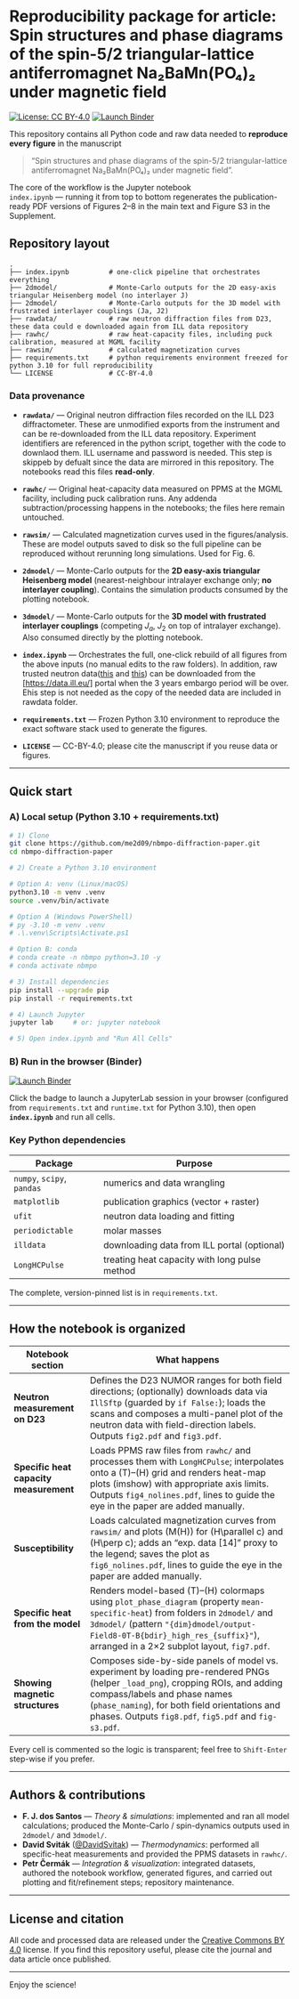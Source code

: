 # Reproducibility package for article: Spin structures and phase diagrams of the spin-5/2 triangular-lattice antiferromagnet Na₂BaMn(PO₄)₂ under magnetic field

[![License: CC BY-4.0](https://img.shields.io/badge/License-CC%20BY--4.0-lightgrey.svg)](LICENSE)
[![Launch Binder](https://mybinder.org/badge_logo.svg)](https://mybinder.org/v2/gh/me2d09/nbmpo-diffraction-paper/HEAD?labpath=index.ipynb)

This repository contains all Python code and raw data needed to **reproduce every
figure** in the manuscript

> “Spin structures and phase diagrams of the spin-5/2 triangular-lattice
> antiferromagnet Na₂BaMn(PO₄)₂ under magnetic field”.

The core of the workflow is the Jupyter notebook  
`index.ipynb` — running it from top to bottom regenerates the publication-ready
PDF versions of Figures 2–8 in the main text and Figure S3 in the Supplement.

## Repository layout
```
.
├── index.ipynb          # one-click pipeline that orchestrates everything
├── 2dmodel/             # Monte-Carlo outputs for the 2D easy-axis triangular Heisenberg model (no interlayer J)
├── 2dmodel/             # Monte-Carlo outputs for the 3D model with frustrated interlayer couplings (Ja, J2)
├── rawdata/             # raw neutron diffraction files from D23, these data could e downloaded again from ILL data repository
├── rawhc/               # raw heat-capacity files, including puck calibration, measured at MGML facility
├── rawsim/              # calculated magnetization curves
├── requirements.txt     # python requirements environment freezed for python 3.10 for full reproducibility
└── LICENSE              # CC-BY-4.0
````

### Data provenance

* **`rawdata/`** — Original neutron diffraction files recorded on the ILL D23 diffractometer. These are unmodified exports from the instrument and can be re-downloaded from the ILL data repository. Experiment identifiers are referenced in the python script, together with the code to downlaod them. ILL username and password is needed. This step is skippeb by defualt since the data are mirrored in this repository. The notebooks read this files **read-only**.

* **`rawhc/`** — Original heat-capacity data measured on PPMS at the MGML facility, including puck calibration runs. Any addenda subtraction/processing happens in the notebooks; the files here remain untouched.

* **`rawsim/`** — Calculated magnetization curves used in the figures/analysis. These are model outputs saved to disk so the full pipeline can be reproduced without rerunning long simulations. Used for Fig. 6.

* **`2dmodel/`** — Monte-Carlo outputs for the **2D easy-axis triangular Heisenberg model** (nearest-neighbour intralayer exchange only; **no interlayer coupling**). Contains the simulation products consumed by the plotting notebook.

* **`3dmodel/`** — Monte-Carlo outputs for the **3D model with frustrated interlayer couplings** (competing $J_a$, $J_2$ on top of intralayer exchange). Also consumed directly by the plotting notebook.

* **`index.ipynb`** — Orchestrates the full, one-click rebuild of all figures from the above inputs (no manual edits to the raw folders). In addition, raw trusted neutron data([this](https://doi.ill.fr/10.5291/ILL-DATA.5-41-1252) and [this](https://doi.ill.fr/10.5291/ILL-DATA.CRG-3064)) can be downloaded from the [https://data.ill.eu/] portal when the 3 years embargo period will be over. Ehis step is not needed as the copy of the needed data are included in rawdata folder.

* **`requirements.txt`** — Frozen Python 3.10 environment to reproduce the exact software stack used to generate the figures.

* **`LICENSE`** — CC-BY-4.0; please cite the manuscript if you reuse data or figures.


---

## Quick start

### A) Local setup (Python 3.10 + requirements.txt)

```bash
# 1) Clone
git clone https://github.com/me2d09/nbmpo-diffraction-paper.git
cd nbmpo-diffraction-paper

# 2) Create a Python 3.10 environment

# Option A: venv (Linux/macOS)
python3.10 -m venv .venv
source .venv/bin/activate

# Option A (Windows PowerShell)
# py -3.10 -m venv .venv
# .\.venv\Scripts\Activate.ps1

# Option B: conda
# conda create -n nbmpo python=3.10 -y
# conda activate nbmpo

# 3) Install dependencies
pip install --upgrade pip
pip install -r requirements.txt

# 4) Launch Jupyter
jupyter lab     # or: jupyter notebook

# 5) Open index.ipynb and "Run All Cells"
```

### B) Run in the browser (Binder)

[![Launch Binder](https://mybinder.org/badge_logo.svg)](https://mybinder.org/v2/gh/me2d09/nbmpo-diffraction-paper/HEAD?labpath=index.ipynb)

Click the badge to launch a JupyterLab session in your browser (configured from `requirements.txt` and `runtime.txt` for Python 3.10), then open **`index.ipynb`** and run all cells.


### Key Python dependencies

| Package                    | Purpose                                        |
| -------------------------- | ---------------------------------------------- |
| `numpy`, `scipy`, `pandas` | numerics and data wrangling                    |
| `matplotlib`               | publication graphics (vector + raster)         |
| `ufit`                     | neutron data loading and fitting               |
| `periodictable`            | molar masses                                   |
| `illdata`                  | downloading data from ILL portal (optional)    |
| `LongHCPulse`              | treating heat capacity with long pulse method  |

The complete, version-pinned list is in `requirements.txt`.

---

## How the notebook is organized

| Notebook section | What happens |
| --- | --- |
| **Neutron measurement on D23** | Defines the D23 NUMOR ranges for both field directions; (optionally) downloads data via `IllSftp` (guarded by `if False:`); loads the scans and composes a multi-panel plot of the neutron data with field-direction labels. Outputs `fig2.pdf` and `fig3.pdf`. |
| **Specific heat capacity measurement** | Loads PPMS raw files from `rawhc/` and processes them with `LongHCPulse`; interpolates onto a \(T\)–\(H\) grid and renders heat-map plots (imshow) with appropriate axis limits. Outputs `fig4_nolines.pdf`, lines to guide the eye in the paper are added manually. |
| **Susceptibility** | Loads calculated magnetization curves from `rawsim/` and plots \(M(H)\) for \(H\parallel c\) and \(H\perp c\); adds an “exp. data [14]” proxy to the legend; saves the plot as `fig6_nolines.pdf`, lines to guide the eye in the paper are added manually. |
| **Specific heat from the model** | Renders model-based \(T\)–\(H\) colormaps using `plot_phase_diagram` (property `mean-specific-heat`) from folders in `2dmodel/` and `3dmodel/` (pattern `"{dim}dmodel/output-Field8-0T-B{bdir}_high_res_{suffix}"`), arranged in a 2×2 subplot layout, `fig7.pdf`. |
| **Showing magnetic structures** | Composes side-by-side panels of model vs. experiment by loading pre-rendered PNGs (helper `_load_png`), cropping ROIs, and adding compass/labels and phase names (`phase_naming`), for both field orientations and phases. Outputs `fig8.pdf`, `fig5.pdf` and `fig-s3.pdf`. |

Every cell is commented so the logic is transparent; feel free to
`Shift-Enter` step-wise if you prefer.

---

## Authors & contributions

* **F. J. dos Santos** — *Theory & simulations*: implemented and ran all model calculations; produced the Monte-Carlo / spin-dynamics outputs used in `2dmodel/` and `3dmodel/`.
* **David Sviták** ([@DavidSvitak](https://github.com/DavidSvitak)) — *Thermodynamics*: performed all specific-heat measurements and provided the PPMS datasets in `rawhc/`.
* **Petr Čermák** — *Integration & visualization*: integrated datasets, authored the notebook workflow, generated figures, and carried out plotting and fit/refinement steps; repository maintenance.


---

## License and citation

All code and processed data are released under the
[Creative Commons BY 4.0](LICENSE) license.
If you find this repository useful, please cite the journal and data article once
published.

---

Enjoy the science!